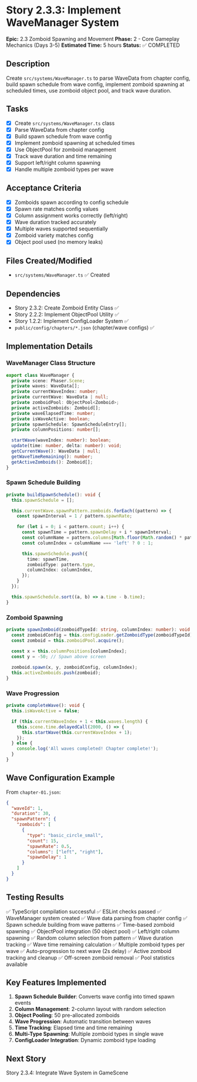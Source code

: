 # Story 2.3.3: Implement WaveManager System

**Epic:** 2.3 Zomboid Spawning and Movement
**Phase:** 2 - Core Gameplay Mechanics (Days 3-5)
**Estimated Time:** 5 hours
**Status:** ✅ COMPLETED

## Description
Create `src/systems/WaveManager.ts` to parse WaveData from chapter config, build spawn schedule from wave config, implement zomboid spawning at scheduled times, use zomboid object pool, and track wave duration.

## Tasks
- [x] Create `src/systems/WaveManager.ts` class
- [x] Parse WaveData from chapter config
- [x] Build spawn schedule from wave config
- [x] Implement zomboid spawning at scheduled times
- [x] Use ObjectPool<Zomboid> for zomboid management
- [x] Track wave duration and time remaining
- [x] Support left/right column spawning
- [x] Handle multiple zomboid types per wave

## Acceptance Criteria
- [x] Zomboids spawn according to config schedule
- [x] Spawn rate matches config values
- [x] Column assignment works correctly (left/right)
- [x] Wave duration tracked accurately
- [x] Multiple waves supported sequentially
- [x] Zomboid variety matches config
- [x] Object pool used (no memory leaks)

## Files Created/Modified
- `src/systems/WaveManager.ts` ✅ Created

## Dependencies
- Story 2.3.2: Create Zomboid Entity Class ✅
- Story 2.2.2: Implement ObjectPool Utility ✅
- Story 1.2.2: Implement ConfigLoader System ✅
- `public/config/chapters/*.json` (chapter/wave configs) ✅

## Implementation Details

### WaveManager Class Structure
```typescript
export class WaveManager {
  private scene: Phaser.Scene;
  private waves: WaveData[];
  private currentWaveIndex: number;
  private currentWave: WaveData | null;
  private zomboidPool: ObjectPool<Zomboid>;
  private activeZomboids: Zomboid[];
  private waveElapsedTime: number;
  private isWaveActive: boolean;
  private spawnSchedule: SpawnScheduleEntry[];
  private columnPositions: number[];

  startWave(waveIndex: number): boolean;
  update(time: number, delta: number): void;
  getCurrentWave(): WaveData | null;
  getWaveTimeRemaining(): number;
  getActiveZomboids(): Zomboid[];
}
```

### Spawn Schedule Building
```typescript
private buildSpawnSchedule(): void {
  this.spawnSchedule = [];

  this.currentWave.spawnPattern.zomboids.forEach((pattern) => {
    const spawnInterval = 1 / pattern.spawnRate;

    for (let i = 0; i < pattern.count; i++) {
      const spawnTime = pattern.spawnDelay + i * spawnInterval;
      const columnName = pattern.columns[Math.floor(Math.random() * pattern.columns.length)];
      const columnIndex = columnName === 'left' ? 0 : 1;

      this.spawnSchedule.push({
        time: spawnTime,
        zomboidType: pattern.type,
        columnIndex: columnIndex,
      });
    }
  });

  this.spawnSchedule.sort((a, b) => a.time - b.time);
}
```

### Zomboid Spawning
```typescript
private spawnZomboid(zomboidTypeId: string, columnIndex: number): void {
  const zomboidConfig = this.configLoader.getZomboidType(zomboidTypeId);
  const zomboid = this.zomboidPool.acquire();
  
  const x = this.columnPositions[columnIndex];
  const y = -50; // Spawn above screen

  zomboid.spawn(x, y, zomboidConfig, columnIndex);
  this.activeZomboids.push(zomboid);
}
```

### Wave Progression
```typescript
private completeWave(): void {
  this.isWaveActive = false;

  if (this.currentWaveIndex + 1 < this.waves.length) {
    this.scene.time.delayedCall(2000, () => {
      this.startWave(this.currentWaveIndex + 1);
    });
  } else {
    console.log('All waves completed! Chapter complete!');
  }
}
```

## Wave Configuration Example
From `chapter-01.json`:
```json
{
  "waveId": 1,
  "duration": 30,
  "spawnPattern": {
    "zomboids": [
      {
        "type": "basic_circle_small",
        "count": 15,
        "spawnRate": 0.5,
        "columns": ["left", "right"],
        "spawnDelay": 1
      }
    ]
  }
}
```

## Testing Results
✅ TypeScript compilation successful
✅ ESLint checks passed
✅ WaveManager system created
✅ Wave data parsing from chapter config
✅ Spawn schedule building from wave patterns
✅ Time-based zomboid spawning
✅ ObjectPool<Zomboid> integration (50 object pool)
✅ Left/right column spawning
✅ Random column selection from pattern
✅ Wave duration tracking
✅ Wave time remaining calculation
✅ Multiple zomboid types per wave
✅ Auto-progression to next wave (2s delay)
✅ Active zomboid tracking and cleanup
✅ Off-screen zomboid removal
✅ Pool statistics available

## Key Features Implemented
1. **Spawn Schedule Builder**: Converts wave config into timed spawn events
2. **Column Management**: 2-column layout with random selection
3. **Object Pooling**: 50 pre-allocated zomboids
4. **Wave Progression**: Automatic transition between waves
5. **Time Tracking**: Elapsed time and time remaining
6. **Multi-Type Spawning**: Multiple zomboid types in single wave
7. **ConfigLoader Integration**: Dynamic zomboid type loading

## Next Story
Story 2.3.4: Integrate Wave System in GameScene
